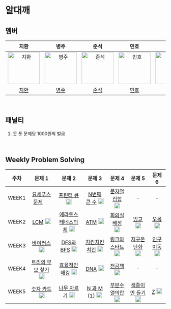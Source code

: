 # 알대깨

## 멤버

|                                         지환                                         |                                          병주                                           |                                        준석                                        |                                       민호                                        |                                        정민                                         |
|:----------------------------------------------------------------------------------:|:-------------------------------------------------------------------------------------:|:--------------------------------------------------------------------------------:|:-------------------------------------------------------------------------------:|:---------------------------------------------------------------------------------:|
| <img src="https://avatars.githubusercontent.com/ch0ijihwan" width=100px alt="지환"/> | <img src="https://avatars.githubusercontent.com/Byeongju-Kong" width=100px alt="병주"/> | <img src="https://avatars.githubusercontent.com/Seokki97" width=100px alt="준석"/> | <img src="https://avatars.githubusercontent.com/MinhoKK" width=100px alt="민호"/> | <img src="https://avatars.githubusercontent.com/jmlee9707" width=100px alt="정민"/> |
|                        [지환](https://github.com/ch0ijihwan)                         |                        [병주](https://github.com/Byeongju-Kong)                         |                        [준석](https://github.com/Seokki97)                         |                        [민호](https://github.com/MinhoKK)                         |                        [정민](https://github.com/jmlee9707)                         |

<br />

## 패널티

1. 못 푼 문제당 1000원씩 벌금

<br />

## Weekly Problem Solving

| **주차** |                                                               **문제 1**                                                               |                                                               **문제 2**                                                               |                                                               **문제 3**                                                               |                                                              **문제 4**                                                               |                                                             **문제 5**                                                              |                                                             **문제 6**                                                             |
|:------:|:------------------------------------------------------------------------------------------------------------------------------------:|:------------------------------------------------------------------------------------------------------------------------------------:|:------------------------------------------------------------------------------------------------------------------------------------:|:-----------------------------------------------------------------------------------------------------------------------------------:|:---------------------------------------------------------------------------------------------------------------------------------:|:--------------------------------------------------------------------------------------------------------------------------------:|
| WEEK1  |  [요세푸스 문제](https://www.acmicpc.net/problem/1158) <img height="15px" width="18px" src="https://static.solved.ac/tier_small/7.svg"/>   |   [프린터 큐](https://www.acmicpc.net/problem/1966) <img height="18px" width="18px" src="https://static.solved.ac/tier_small/8.svg"/>    |  [N번째 큰 수](https://www.acmicpc.net/problem/2075) <img height="18px" width="18px" src="https://static.solved.ac/tier_small/9.svg"/>   |  [문자열 집합](https://www.acmicpc.net/problem/14425) <img height="18px" width="18px" src="https://static.solved.ac/tier_small/8.svg"/>  |                                                                 -                                                                 |                                                                -                                                                 |
| WEEK2  |    [LCM](https://www.acmicpc.net/problem/5347) <img height="18px" width="18px" src="https://static.solved.ac/tier_small/6.svg"/>     | [에라토스테네스의 체](https://www.acmicpc.net/problem/2960) <img height="18px" width="18px" src="https://static.solved.ac/tier_small/7.svg"/> |    [ATM](https://www.acmicpc.net/problem/11399) <img height="18px" width="18px" src="https://static.solved.ac/tier_small/7.svg"/>    |  [회의실 배정](https://www.acmicpc.net/problem/1931) <img height="18px" width="18px" src="https://static.solved.ac/tier_small/10.svg"/>  |   [빙고](https://www.acmicpc.net/problem/2578) <img height="18px" width="18px" src="https://static.solved.ac/tier_small/7.svg"/>    |  [오목](https://www.acmicpc.net/problem/2615) <img height="18px" width="18px" src="https://static.solved.ac/tier_small/10.svg"/>   |
| WEEK3  |    [바이러스](https://www.acmicpc.net/problem/2606) <img height="18px" width="18px" src="https://static.solved.ac/tier_small/8.svg"/>    |  [DFS와 BFS](https://www.acmicpc.net/problem/1260) <img height="18px" width="18px" src="https://static.solved.ac/tier_small/9.svg"/>  |  [치킨치킨치킨](https://www.acmicpc.net/problem/16439) <img height="18px" width="18px" src="https://static.solved.ac/tier_small/7.svg"/>   | [링크와 스타트](https://www.acmicpc.net/problem/15661) <img height="18px" width="18px" src="https://static.solved.ac/tier_small/10.svg"/> |  [지구온난화](https://www.acmicpc.net/problem/5212) <img height="18px" width="18px" src="https://static.solved.ac/tier_small/9.svg"/>  | [인구이동](https://www.acmicpc.net/problem/16234) <img height="18px" width="18px" src="https://static.solved.ac/tier_small/11.svg"/> |
| WEEK4  | [트리의 부모 찾기](https://www.acmicpc.net/problem/11725) <img height="18px" width="18px" src="https://static.solved.ac/tier_small/9.svg"/> |  [효율적인 해킹](https://www.acmicpc.net/problem/1325) <img height="18px" width="18px" src="https://static.solved.ac/tier_small/10.svg"/>  |    [DNA](https://www.acmicpc.net/problem/1969) <img height="18px" width="18px" src="https://static.solved.ac/tier_small/7.svg"/>     |   [전공책](https://www.acmicpc.net/problem/16508) <img height="18px" width="18px" src="https://static.solved.ac/tier_small/8.svg"/>    |                                                                 -                                                                 |                                                                -                                                                 |
| WEEK5  |   [숫자 카드](https://www.acmicpc.net/problem/10815) <img height="18px" width="18px" src="https://static.solved.ac/tier_small/6.svg"/>   |   [나무 자르기](https://www.acmicpc.net/problem/2805) <img height="18px" width="18px" src="https://static.solved.ac/tier_small/9.svg"/>   | [N 과 M (1)](https://www.acmicpc.net/problem/15649) <img height="18px" width="18px" src="https://static.solved.ac/tier_small/8.svg"/> |  [부분수열의합](https://www.acmicpc.net/problem/1182) <img height="18px" width="18px" src="https://static.solved.ac/tier_small/9.svg"/>   | [색종이만 들기](https://www.acmicpc.net/problem/2630) <img height="18px" width="18px" src="https://static.solved.ac/tier_small/9.svg"/> |   [Z](https://www.acmicpc.net/problem/1074) <img height="18px" width="18px" src="https://static.solved.ac/tier_small/11.svg"/>   |
